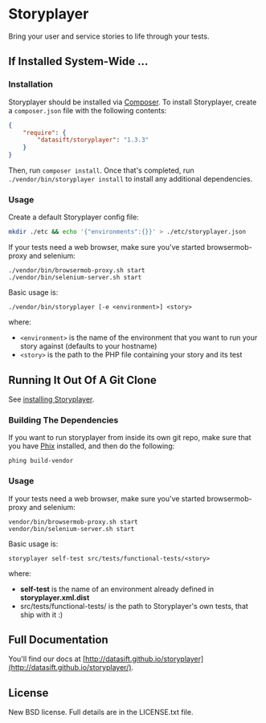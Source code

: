 # Storyplayer

Bring your user and service stories to life through your tests.

## If Installed System-Wide ...

### Installation

Storyplayer should be installed via [Composer](http://getcomposer.org/). To install Storyplayer, create a `composer.json` file with the following contents:

```json
{
    "require": {
        "datasift/storyplayer": "1.3.3"
    }
}
```

Then, run `composer install`. Once that's completed, run `./vendor/bin/storyplayer install` to install any additional dependencies.

### Usage

Create a default Storyplayer config file:

```bash
mkdir ./etc && echo '{"environments":{}}' > ./etc/storyplayer.json
```

If your tests need a web browser, make sure you've started browsermob-proxy and selenium:

```
./vendor/bin/browsermob-proxy.sh start
./vendor/bin/selenium-server.sh start
```

Basic usage is:

```
./vendor/bin/storyplayer [-e <environment>] <story>
```

where:

* `<environment>` is the name of the environment that you want to run your story against (defaults to your hostname)
* `<story>` is the path to the PHP file containing your story and its test

## Running It Out Of A Git Clone

See [installing Storyplayer](http://datasift.github.io/storyplayer/installation.html).

### Building The Dependencies

If you want to run storyplayer from inside its own git repo, make sure that you have [Phix](http://phix-project.org) installed, and then do the following:

```
phing build-vendor
```

### Usage

If your tests need a web browser, make sure you've started browsermob-proxy and selenium:

```
vendor/bin/browsermob-proxy.sh start
vendor/bin/selenium-server.sh start
```

Basic usage is:

```
storyplayer self-test src/tests/functional-tests/<story>
```

where:

* __self-test__ is the name of an environment already defined in __storyplayer.xml.dist__
* src/tests/functional-tests/<story> is the path to Storyplayer's own tests, that ship with it :)

## Full Documentation

You'll find our docs at [http://datasift.github.io/storyplayer](http://datasift.github.io/storyplayer/).

## License

New BSD license.  Full details are in the LICENSE.txt file.

